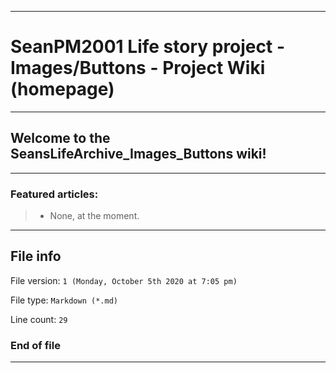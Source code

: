 
***

# SeanPM2001 Life story project - Images/Buttons - Project Wiki (homepage)

***

## Welcome to the SeansLifeArchive_Images_Buttons wiki!

***

### Featured articles:

> * None, at the moment.

***

## File info

File version: `1 (Monday, October 5th 2020 at 7:05 pm)`

File type: `Markdown (*.md)`

Line count: `29`

### End of file

***
